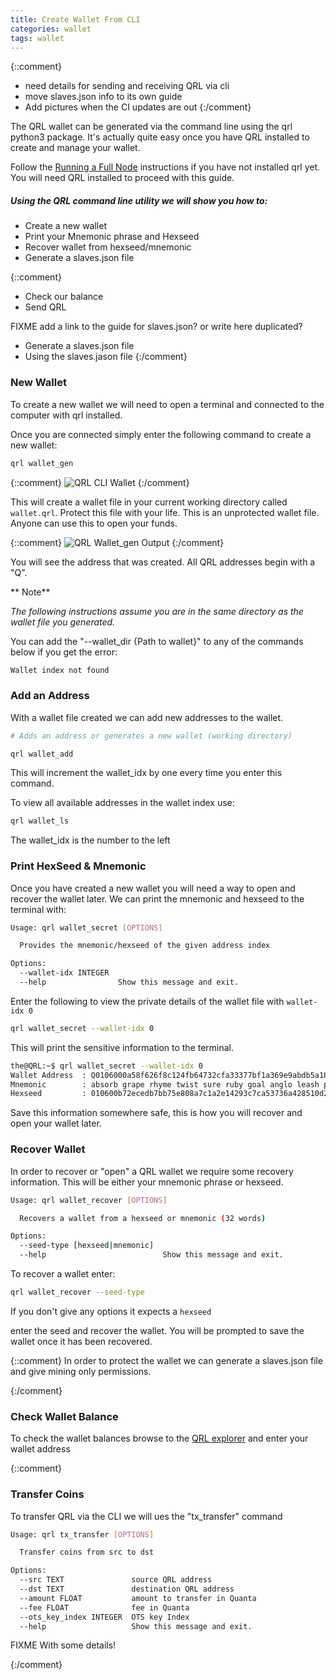```yaml
---
title: Create Wallet From CLI
categories: wallet
tags: wallet
---
```


{::comment}

- need details for sending and receiving QRL via cli
- move slaves.json info to its own guide
- Add pictures when the CI updates are out
{:/comment}


The QRL wallet can be generated via the command line using the qrl python3 package. It's actually quite easy once you have QRL installed to create and manage your wallet. 

Follow the [Running a Full Node](/mining/full-node) instructions if you have not installed qrl yet. You will need QRL installed to proceed with this guide.

##### Using the QRL command line utility we will show you how to:
* Create a new wallet 
* Print your Mnemonic phrase and Hexseed
* Recover wallet from hexseed/mnemonic
* Generate a slaves.json file

{::comment}

* Check our balance
* Send QRL 

FIXME add a link to the guide for slaves.json? or write here duplicated?

* Generate a slaves.json file 
* Using the slaves.jason file
{:/comment}

### New Wallet

To create a new wallet we will need to open a terminal and connected to the computer with qrl installed. 

Once you are connected simply enter the following command to create a new wallet:

```bash
qrl wallet_gen
```

{::comment}
![QRL CLI Wallet](/assets/mining/walletGen.png)
{:/comment}

This will create a wallet file in your current working directory called `wallet.qrl`. Protect this file with your life. This is an unprotected wallet file. Anyone can use this to open your funds.

{::comment}
![QRL Wallet_gen Output](/assets/mining/walletGenOut.png)
{:/comment}

 You will see the address that was created. All QRL addresses begin with a "Q".

** Note**
 
 *The following instructions assume you are in the same directory as the wallet file you generated.* 

 You can add the "--wallet_dir {Path to wallet}" to any of the commands below if you get the error:

```bash
Wallet index not found
```

### Add an Address

With a wallet file created we can add new addresses to the wallet. 

```bash
# Adds an address or generates a new wallet (working directory)

qrl wallet_add
```

This will increment the wallet_idx by one every time you enter this command. 

To view all available addresses in the wallet index use:

```bash
qrl wallet_ls
```

The wallet_idx is the number to the left


### Print HexSeed & Mnemonic 

Once you have created a new wallet you will need a way to open and recover the wallet later. We can print the mnemonic and hexseed to the terminal with:

```bash
Usage: qrl wallet_secret [OPTIONS]

  Provides the mnemonic/hexseed of the given address index

Options:
  --wallet-idx INTEGER
  --help                Show this message and exit.
```

Enter the following to view the private details of the wallet file with `wallet-idx 0`

```bash
qrl wallet_secret --wallet-idx 0
``` 

This will print the sensitive information to the terminal.
```bash
the@QRL:~$ qrl wallet_secret --wallet-idx 0
Wallet Address  : Q0106000a58f626f8c124fb64732cfa33377bf1a369e9abdb5a18177a93e78d3fb1e34b2dbf93e8
Mnemonic        : absorb grape rhyme twist sure ruby goal anglo leash piano beet naval legend fluent damage dust fish spot tissue youth pence binary calmly pose mortal even imply differ choux envoy joke sour pitch adverb
Hexseed         : 010600b72ecedb7bb75e808a7c1a2e14293c7ca53736a428510d2fe60ff3a1716e22ba8e8fc4946ea3c8299479749d08a4b031
```

Save this information somewhere safe, this is how you will recover and open your wallet later.


### Recover Wallet

In order to recover or "open" a QRL wallet we require some recovery information. This will be either your mnemonic phrase or hexseed. 

```bash
Usage: qrl wallet_recover [OPTIONS]

  Recovers a wallet from a hexseed or mnemonic (32 words)

Options:
  --seed-type [hexseed|mnemonic]
  --help                          Show this message and exit.
```

To recover a wallet enter:

```bash
qrl wallet_recover --seed-type 
```
If you don't give any options it expects a `hexseed`

enter the seed and recover the wallet. You will be prompted to save the wallet once it has been recovered.


{::comment}
In order to protect the wallet we can generate a slaves.json file and give mining only permissions.

{:/comment}



### Check Wallet Balance

To check the wallet balances browse to the [QRL explorer](https://explorer.theqrl.org) and enter your wallet address


{::comment}

### Transfer Coins

To transfer QRL via the CLI we will ues the "tx_transfer" command

```bash
Usage: qrl tx_transfer [OPTIONS]

  Transfer coins from src to dst

Options:
  --src TEXT               source QRL address
  --dst TEXT               destination QRL address
  --amount FLOAT           amount to transfer in Quanta
  --fee FLOAT              fee in Quanta
  --ots_key_index INTEGER  OTS key Index
  --help                   Show this message and exit.
```

FIXME With some details!

{:/comment}

